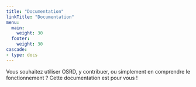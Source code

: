 ```yaml
---
title: "Documentation"
linkTitle: "Documentation"
menu: 
  main:
    weight: 30
  footer:
    weight: 30
cascade:
- type: docs
---
```


Vous souhaitez utiliser OSRD, y contribuer, ou simplement en comprendre le fonctionnement ? Cette documentation est pour vous !

